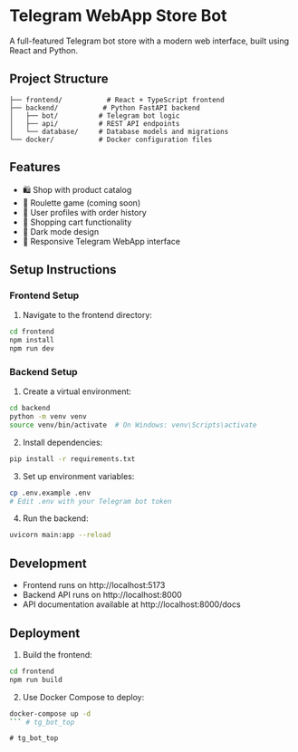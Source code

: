 # Telegram WebApp Store Bot

A full-featured Telegram bot store with a modern web interface, built using React and Python.

## Project Structure

```
├── frontend/           # React + TypeScript frontend
├── backend/           # Python FastAPI backend
│   ├── bot/          # Telegram bot logic
│   ├── api/          # REST API endpoints
│   └── database/     # Database models and migrations
└── docker/           # Docker configuration files
```

## Features

- 🛍️ Shop with product catalog
- 🎲 Roulette game (coming soon)
- 👤 User profiles with order history
- 🛒 Shopping cart functionality
- 🌙 Dark mode design
- 📱 Responsive Telegram WebApp interface

## Setup Instructions

### Frontend Setup

1. Navigate to the frontend directory:
```bash
cd frontend
npm install
npm run dev
```

### Backend Setup

1. Create a virtual environment:
```bash
cd backend
python -m venv venv
source venv/bin/activate  # On Windows: venv\Scripts\activate
```

2. Install dependencies:
```bash
pip install -r requirements.txt
```

3. Set up environment variables:
```bash
cp .env.example .env
# Edit .env with your Telegram bot token
```

4. Run the backend:
```bash
uvicorn main:app --reload
```

## Development

- Frontend runs on http://localhost:5173
- Backend API runs on http://localhost:8000
- API documentation available at http://localhost:8000/docs

## Deployment

1. Build the frontend:
```bash
cd frontend
npm run build
```

2. Use Docker Compose to deploy:
```bash
docker-compose up -d
``` #   t g _ b o t _ t o p  
 #   t g _ b o t _ t o p  
 